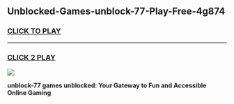 
## Unblocked-Games-unblock-77-Play-Free-4g874
<h3>
<a href="https://premium76.site?title=unblock-77&ref=23A">CLICK TO PLAY</a></h3>
<hr>

<h3>
<a href="https://premium76.site?title=unblock-77&ref=23A">CLICK 2 PLAY</a>
  
</h3>

<a href="https://premium76.site?title=unblock-77&ref=23A"><img src="https://clearcache.store/games.png"></a>


**unblock-77 games unblocked: Your Gateway to Fun and Accessible Online Gaming**
